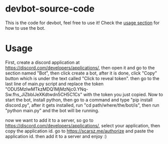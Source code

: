 # devbot-source-code
This is the code for devbot, feel free to use it! Check the <a href="#Usage">usage section</a> for how to use the bot.

# Usage
First, create a discord application at <a href="https://discord.com/developers/applications/">https://discord.com/developers/applications/</a>, then open it and go to the section named "Bot", then click create a bot, after it is done, click "Copy" button which is under the text called "Click to reveal token". then go to the last line of main.py script and replace the token "ODU5MzIwMTkzMDQ1MjMzNjc0.YNq-Sw.fhs_JiZbblJeXKdtwdn5CH5C1Cs" with the token you just copied. Now to start the bot, install python, then go to a command and type "pip install discord.py", after it gets installed, run "cd path/where/the/bot/is", then run "python main.py" and the bot will be running.

now we want to add it to a server, so go to <a href="https://discord.com/developers/applications/">https://discord.com/developers/applications/</a>, select your application, then copy the application id. go to <a href="https://scarsz.me/authorize">https://scarsz.me/authorize</a> and paste the application id. then add it to a server and enjoy :)
